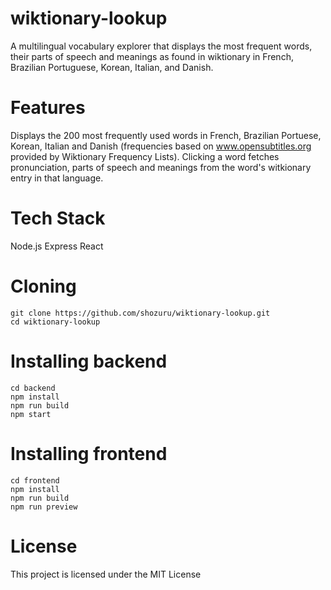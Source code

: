 # wiktionary-lookup
A multilingual vocabulary explorer that displays the most frequent words, their parts of speech and meanings as found in wiktionary in French, Brazilian Portuguese, Korean, Italian, and Danish.

# Features
Displays the 200 most frequently used words in French, Brazilian Portuese, Korean, Italian and Danish (frequencies based on www.opensubtitles.org provided by Wiktionary Frequency Lists).
Clicking a word fetches pronunciation, parts of speech and meanings from the word's witkionary entry in that language.

# Tech Stack
Node.js
Express
React

# Cloning
```
git clone https://github.com/shozuru/wiktionary-lookup.git
cd wiktionary-lookup
```

# Installing backend
```
cd backend
npm install
npm run build
npm start
```

# Installing frontend
```
cd frontend
npm install
npm run build
npm run preview
```

# License
This project is licensed under the MIT License

